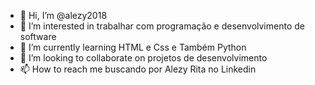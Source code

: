 - 👋 Hi, I’m @alezy2018
- 👀 I’m interested in  trabalhar com programação e desenvolvimento de software
- 🌱 I’m currently learning HTML e Css e Também Python 
- 💞️ I’m looking to collaborate on projetos de desenvolvimento
- 📫 How to reach me  buscando por Alezy Rita no Linkedin

<!---
alezy2018/alezy2018 is a ✨ special ✨ repository because its `README.md` (this file) appears on your GitHub profile.
You can click the Preview link to take a look at your changes.
--->
